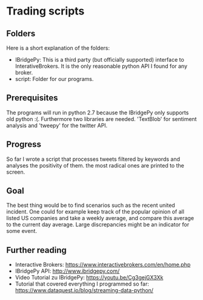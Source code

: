 # Trading scripts

## Folders
Here is a short explanation of the folders:
* IBridgePy: This is a third party (but officially supported) interface to InterativeBrokers. It is the only reasonable python API I found for any broker.
* script: Folder for our programs.

## Prerequisites
The programs will run in python 2.7 because the IBridgePy only supports old python :(.
Furthermore two libraries are needed. 'TextBlob' for sentiment analysis and 'tweepy' for the twitter API.

## Progress
So far I wrote a script that processes tweets filtered by keywords and analyses the positivity of them. the most radical ones are printed to the screen.

## Goal
The best thing would be to find scenarios such as the recent united incident.
One could for example keep track of the popular opinion of all listed US companies and take a weekly average, and compare this average to the current day average. Large discrepancies might be an indicator for some event.

## Further reading
* Interactive Brokers: https://www.interactivebrokers.com/en/home.php
* IBridgePy API: http://www.ibridgepy.com/
* Video Tutorial zu IBridgePy: https://youtu.be/Cg3gejGX3Xk
* Tutorial that covered everything I programmed so far: https://www.dataquest.io/blog/streaming-data-python/
